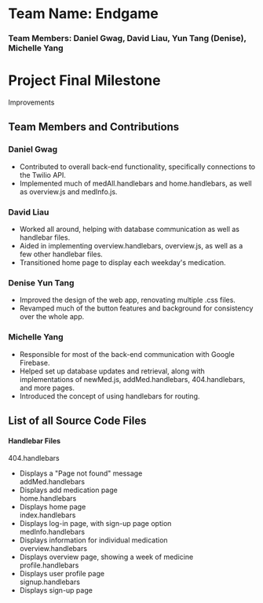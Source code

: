 # Team Name: Endgame
### Team Members: Daniel Gwag, David Liau, Yun Tang (Denise), Michelle Yang

# Project Final Milestone

Improvements

## Team Members and Contributions

### Daniel Gwag

* Contributed to overall back-end functionality, specifically connections to the Twilio API.
* Implemented much of medAll.handlebars and home.handlebars, as well as overview.js and medInfo.js.

### David Liau

* Worked all around, helping with database communication as well as handlebar files.
* Aided in implementing overview.handlebars, overview.js, as well as a few other handlebar files.
* Transitioned home page to display each weekday's medication.

### Denise Yun Tang

* Improved the design of the web app, renovating multiple .css files.
* Revamped much of the button features and background for consistency over the whole app.

### Michelle Yang

* Responsible for most of the back-end communication with Google Firebase.
* Helped set up database updates and retrieval, along with implementations of newMed.js, addMed.handlebars, 404.handlebars, and more pages.
* Introduced the concept of using handlebars for routing.

## List of all Source Code Files

#### Handlebar Files
404.handlebars
  * Displays a "Page not found" message  
addMed.handlebars
  * Displays add medication page  
home.handlebars
  * Displays home page  
index.handlebars
  * Displays log-in page, with sign-up page option  
medInfo.handlebars
  * Displays information for individual medication  
overview.handlebars
  * Displays overview page, showing a week of medicine  
profile.handlebars
  * Displays user profile page  
signup.handlebars
  * Displays sign-up page  
